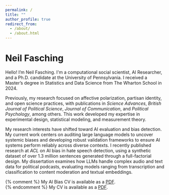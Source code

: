 ```yaml
---
permalink: /
title: ""
author_profile: true
redirect_from: 
  - /about/
  - /about.html
---
```


Neil Fasching
======

Hello! I’m Neil Fasching. I'm a computational social scientist, AI Researcher, and a Ph.D. candidate at the University of Pennsylvania. I received a Master’s degree in Statistics and Data Science from The Wharton School in 2024.

Previously, my research focused on affective polarization, partisan identity, and open science practices, with publications in *Science Advances*, *British Journal of Political Science*, *Journal of Communication*, and *Political Psychology*, among others. This work developed my expertise in experimental design, statistical modeling, and measurement theory.

My research interests have shifted toward AI evaluation and bias detection. My current work centers on auditing large language models to uncover systemic biases and developing robust validation frameworks to ensure AI systems perform reliably across diverse contexts. I recently published research at *ACL* on AI bias in hate speech detection, using a synthetic dataset of over 1.3 million sentences generated through a full-factorial design. My dissertation examines how LLMs handle complex audio and text data for political podcasts, evaluating models ranging from transcription and classification to content moderation and textual embeddings.

{% comment %} 
My AI Bias CV is available as a [PDF](/files/fasching-ai-resume.pdf). <br>
{% endcomment %}
My CV is available as a [PDF](/files/fasching-ds-resume.pdf).
